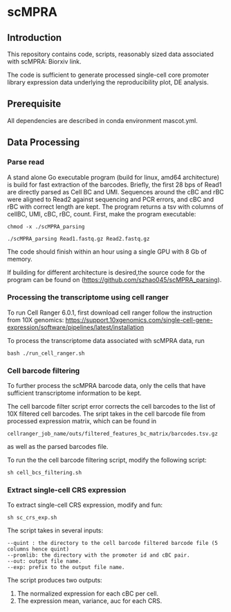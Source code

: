 # scMPRA

## Introduction

This repository contains code, scripts, reasonably sized data associated with scMPRA: Biorxiv link. 

The code is sufficient to generate processed single-cell core promoter library expression data underlying the reproducibility plot, DE analysis.

## Prerequisite 
All dependencies are described in conda environment mascot.yml. 

## Data Processing 

### Parse read 
A stand alone Go executable program (build for linux, amd64 architecture) is build for fast extraction of the barcodes. Briefly, the first 28 bps of Read1 are directly parsed as Cell BC and UMI. Sequences around the cBC and rBC were aligned to Read2 against sequencing and PCR errors, and cBC and rBC with correct length are kept. The program returns a tsv with columns of cellBC, UMI, cBC, rBC, count. 
First, make the program executable:

```
chmod -x ./scMPRA_parsing
```

```
./scMPRA_parsing Read1.fastq.gz Read2.fastq.gz 
```

The code should finish within an hour using a single GPU with 8 Gb of memory. 

If building for different architecture is desired,the source code for the program can be found on (https://github.com/szhao045/scMPRA_parsing). 

### Processing the transcriptome using cell ranger

To run Cell Ranger 6.0.1, first download cell ranger follow the instruction from 10X genomics:
https://support.10xgenomics.com/single-cell-gene-expression/software/pipelines/latest/installation

To process the transcriptome data associated with scMPRA data, run

```
bash ./run_cell_ranger.sh
```

### Cell barcode filtering 

To further process the scMPRA barcode data, only the cells that have sufficient transcriptome information to be kept. 

The cell barcode filter script error corrects the cell barcodes to the list of 10X filtered cell barcodes. The sript takes in the cell barcode file from processed expression matrix, which can be found in 

```
cellranger_job_name/outs/filtered_features_bc_matrix/barcodes.tsv.gz
```

as well as the parsed barcodes file.

To run the the cell barcode filtering script, modify the following script:

```
sh cell_bcs_filtering.sh
```

### Extract single-cell CRS expression

To extract single-cell CRS expression, modify and fun:

```
sh sc_crs_exp.sh
```

The script takes in several inputs:

```
--quint : the directory to the cell barcode filtered barcode file (5 columns hence quint)
--promlib: the directory with the promoter id and cBC pair.
--out: output file name.
--exp: prefix to the output file name.
```

The script produces two outputs:
1. The normalized expression for each cBC per cell.
2. The expression mean, variance, auc for each CRS. 


